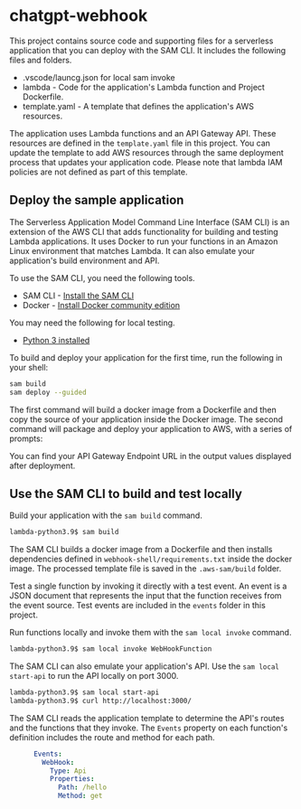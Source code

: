 # chatgpt-webhook

This project contains source code and supporting files for a serverless application that you can deploy with the SAM CLI. It includes the following files and folders.

- .vscode/launcg.json for local sam invoke
- lambda - Code for the application's Lambda function and Project Dockerfile.
- template.yaml - A template that defines the application's AWS resources.

The application uses Lambda functions and an API Gateway API. These resources are defined in the `template.yaml` file in this project. You can update the template to add AWS resources through the same deployment process that updates your application code. Please note that lambda IAM policies are not defined as part of this template.

## Deploy the sample application

The Serverless Application Model Command Line Interface (SAM CLI) is an extension of the AWS CLI that adds functionality for building and testing Lambda applications. It uses Docker to run your functions in an Amazon Linux environment that matches Lambda. It can also emulate your application's build environment and API.

To use the SAM CLI, you need the following tools.

* SAM CLI - [Install the SAM CLI](https://docs.aws.amazon.com/serverless-application-model/latest/developerguide/serverless-sam-cli-install.html)
* Docker - [Install Docker community edition](https://hub.docker.com/search/?type=edition&offering=community)

You may need the following for local testing.
* [Python 3 installed](https://www.python.org/downloads/)

To build and deploy your application for the first time, run the following in your shell:

```bash
sam build
sam deploy --guided
```

The first command will build a docker image from a Dockerfile and then copy the source of your application inside the Docker image. The second command will package and deploy your application to AWS, with a series of prompts:

You can find your API Gateway Endpoint URL in the output values displayed after deployment.

## Use the SAM CLI to build and test locally

Build your application with the `sam build` command.

```bash
lambda-python3.9$ sam build
```

The SAM CLI builds a docker image from a Dockerfile and then installs dependencies defined in `webhook-shell/requirements.txt` inside the docker image. The processed template file is saved in the `.aws-sam/build` folder.

Test a single function by invoking it directly with a test event. An event is a JSON document that represents the input that the function receives from the event source. Test events are included in the `events` folder in this project.

Run functions locally and invoke them with the `sam local invoke` command.

```bash
lambda-python3.9$ sam local invoke WebHookFunction 
```

The SAM CLI can also emulate your application's API. Use the `sam local start-api` to run the API locally on port 3000.

```bash
lambda-python3.9$ sam local start-api
lambda-python3.9$ curl http://localhost:3000/
```

The SAM CLI reads the application template to determine the API's routes and the functions that they invoke. The `Events` property on each function's definition includes the route and method for each path.

```yaml
      Events:
        WebHook:
          Type: Api
          Properties:
            Path: /hello
            Method: get
```
